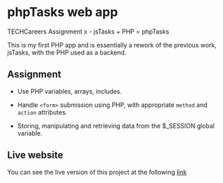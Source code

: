 # phpTasks web app
TECHCareers Assignment x - jsTasks + PHP = phpTasks

This is my first PHP app and is essentially a rework of the previous work, jsTasks, with the PHP used as a backend. 

## Assignment

* Use PHP variables, arrays, includes.

* Handle `<form>` submission using PHP, with appropriate `method` and `action` attributes.

* Storing, manipulating and retrieving data from the $_SESSION global variable.

## Live website

You can see the live version of this project at the following [link](https://altx.dev/phptasks)

